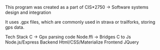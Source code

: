 This program was created as a part of CIS*2750 -> Software systems design and integration

It uses .gpx files, which are commonly used in strava or trailforks, storing gps data.

Tech Stack
C -> Gpx parsing code
Node.ffi -> Bridges C to Js
Node.js/Express Backend
Html/CSS/Materialize Frontend
JQuery
